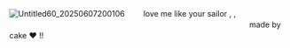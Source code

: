 ![Untitled60_20250607200106](https://github.com/user-attachments/assets/36e759ec-90a7-4671-931b-8a8a38bfa2e4)
 ㅤㅤ love me like your sailor , ,ㅤㅤㅤㅤㅤㅤㅤㅤㅤㅤㅤㅤㅤㅤㅤㅤㅤㅤㅤㅤ
ㅤㅤㅤㅤㅤㅤㅤㅤㅤㅤㅤㅤㅤㅤㅤㅤㅤㅤㅤㅤ     made by cake ♥ !!ㅤㅤㅤ ㅤㅤㅤㅤㅤㅤ 







